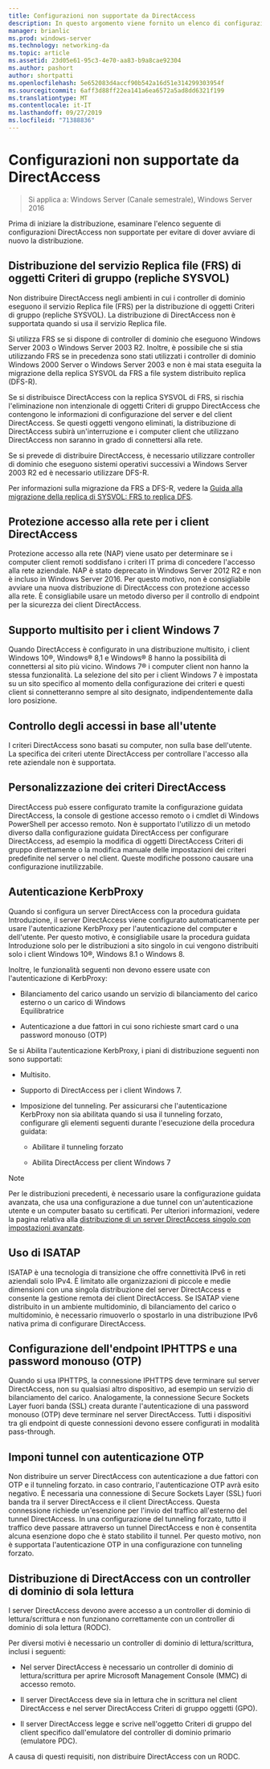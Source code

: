 ```yaml
---
title: Configurazioni non supportate da DirectAccess
description: In questo argomento viene fornito un elenco di configurazioni DirectAccess non supportate in Windows Server 2016.
manager: brianlic
ms.prod: windows-server
ms.technology: networking-da
ms.topic: article
ms.assetid: 23d05e61-95c3-4e70-aa83-b9a8cae92304
ms.author: pashort
author: shortpatti
ms.openlocfilehash: 5e652083d4accf90b542a16d51e314299303954f
ms.sourcegitcommit: 6aff3d88ff22ea141a6ea6572a5ad8dd6321f199
ms.translationtype: MT
ms.contentlocale: it-IT
ms.lasthandoff: 09/27/2019
ms.locfileid: "71388836"
---
```

# <a name="directaccess-unsupported-configurations"></a>Configurazioni non supportate da DirectAccess

>Si applica a: Windows Server (Canale semestrale), Windows Server 2016

Prima di iniziare la distribuzione, esaminare l'elenco seguente di configurazioni DirectAccess non supportate per evitare di dover avviare di nuovo la distribuzione.  

## <a name="bkmk_frs"></a>Distribuzione del servizio Replica file (FRS) di oggetti Criteri di gruppo (repliche SYSVOL)  
Non distribuire DirectAccess negli ambienti in cui i controller di dominio eseguono il servizio Replica file (FRS) per la distribuzione di oggetti Criteri di gruppo (repliche SYSVOL). La distribuzione di DirectAccess non è supportata quando si usa il servizio Replica file.  
  
Si utilizza FRS se si dispone di controller di dominio che eseguono Windows Server 2003 o Windows Server 2003 R2. Inoltre, è possibile che si stia utilizzando FRS se in precedenza sono stati utilizzati i controller di dominio Windows 2000 Server o Windows Server 2003 e non è mai stata eseguita la migrazione della replica SYSVOL da FRS a file system distribuito replica (DFS-R).  
  
Se si distribuisce DirectAccess con la replica SYSVOL di FRS, si rischia l'eliminazione non intenzionale di oggetti Criteri di gruppo DirectAccess che contengono le informazioni di configurazione del server e del client DirectAccess. Se questi oggetti vengono eliminati, la distribuzione di DirectAccess subirà un'interruzione e i computer client che utilizzano DirectAccess non saranno in grado di connettersi alla rete.  
  
Se si prevede di distribuire DirectAccess, è necessario utilizzare controller di dominio che eseguono sistemi operativi successivi a Windows Server 2003 R2 ed è necessario utilizzare DFS-R.  
  
Per informazioni sulla migrazione da FRS a DFS-R, vedere la [Guida alla migrazione della replica di SYSVOL: FRS to replica DFS](https://technet.microsoft.com/library/dd640019(v=ws.10).aspx).  
  
## <a name="bkmk_nap"></a>Protezione accesso alla rete per i client DirectAccess  
Protezione accesso alla rete (NAP) viene usato per determinare se i computer client remoti soddisfano i criteri IT prima di concedere l'accesso alla rete aziendale. NAP è stato deprecato in Windows Server 2012 R2 e non è incluso in Windows Server 2016. Per questo motivo, non è consigliabile avviare una nuova distribuzione di DirectAccess con protezione accesso alla rete. È consigliabile usare un metodo diverso per il controllo di endpoint per la sicurezza dei client DirectAccess.  
  
## <a name="bkmk_multi"></a>Supporto multisito per i client Windows 7  
Quando DirectAccess è configurato in una distribuzione multisito, i client Windows 10&reg;, Windows&reg; 8,1 e Windows&reg; 8 hanno la possibilità di connettersi al sito più vicino.  Windows 7&reg; i computer client non hanno la stessa funzionalità. La selezione del sito per i client Windows 7 è impostata su un sito specifico al momento della configurazione dei criteri e questi client si connetteranno sempre al sito designato, indipendentemente dalla loro posizione.  
  
## <a name="bkmk_user"></a>Controllo degli accessi in base all'utente  
I criteri DirectAccess sono basati su computer, non sulla base dell'utente. La specifica dei criteri utente DirectAccess per controllare l'accesso alla rete aziendale non è supportata.  
  
## <a name="bkmk_policy"></a>Personalizzazione dei criteri DirectAccess  
DirectAccess può essere configurato tramite la configurazione guidata DirectAccess, la console di gestione accesso remoto o i cmdlet di Windows PowerShell per accesso remoto. Non è supportato l'utilizzo di un metodo diverso dalla configurazione guidata DirectAccess per configurare DirectAccess, ad esempio la modifica di oggetti DirectAccess Criteri di gruppo direttamente o la modifica manuale delle impostazioni dei criteri predefinite nel server o nel client. Queste modifiche possono causare una configurazione inutilizzabile.  
  
## <a name="bkmk_kerb"></a>Autenticazione KerbProxy  
Quando si configura un server DirectAccess con la procedura guidata Introduzione, il server DirectAccess viene configurato automaticamente per usare l'autenticazione KerbProxy per l'autenticazione del computer e dell'utente. Per questo motivo, è consigliabile usare la procedura guidata Introduzione solo per le distribuzioni a sito singolo in cui vengono distribuiti solo i client Windows 10&reg;, Windows 8.1 o Windows 8.  
  
Inoltre, le funzionalità seguenti non devono essere usate con l'autenticazione di KerbProxy:  
  
-   Bilanciamento del carico usando un servizio di bilanciamento del carico esterno o un carico di Windows   
    Equilibratrice  
  
-   Autenticazione a due fattori in cui sono richieste smart card o una password monouso (OTP)  
  
Se si Abilita l'autenticazione KerbProxy, i piani di distribuzione seguenti non sono supportati:  
  
-   Multisito.  
  
-   Supporto di DirectAccess per i client Windows 7.  
  
-   Imposizione del tunneling. Per assicurarsi che l'autenticazione KerbProxy non sia abilitata quando si usa il tunneling forzato, configurare gli elementi seguenti durante l'esecuzione della procedura guidata:  
  
    -   Abilitare il tunneling forzato  
  
    -   Abilita DirectAccess per client Windows 7  
  
> [!NOTE]  
> Per le distribuzioni precedenti, è necessario usare la configurazione guidata avanzata, che usa una configurazione a due tunnel con un'autenticazione utente e un computer basato su certificati. Per ulteriori informazioni, vedere la pagina relativa alla [distribuzione di un server DirectAccess singolo con impostazioni avanzate](../../remote-access/directaccess/single-server-advanced/Deploy-a-Single-DirectAccess-Server-with-Advanced-Settings.md).  
  
## <a name="bkmk_isa"></a>Uso di ISATAP  
ISATAP è una tecnologia di transizione che offre connettività IPv6 in reti aziendali solo IPv4. È limitato alle organizzazioni di piccole e medie dimensioni con una singola distribuzione del server DirectAccess e consente la gestione remota dei client DirectAccess. Se ISATAP viene distribuito in un ambiente multidominio, di bilanciamento del carico o multidominio, è necessario rimuoverlo o spostarlo in una distribuzione IPv6 nativa prima di configurare DirectAccess.  
  
## <a name="bkmk_iphttps"></a>Configurazione dell'endpoint IPHTTPS e una password monouso (OTP)  
Quando si usa IPHTTPS, la connessione IPHTTPS deve terminare sul server DirectAccess, non su qualsiasi altro dispositivo, ad esempio un servizio di bilanciamento del carico. Analogamente, la connessione Secure Sockets Layer fuori banda (SSL) creata durante l'autenticazione di una password monouso (OTP) deve terminare nel server DirectAccess. Tutti i dispositivi tra gli endpoint di queste connessioni devono essere configurati in modalità pass-through.  
  
## <a name="bkmk_ft"></a>Imponi tunnel con autenticazione OTP  
Non distribuire un server DirectAccess con autenticazione a due fattori con OTP e il tunneling forzato. in caso contrario, l'autenticazione OTP avrà esito negativo. È necessaria una connessione di Secure Sockets Layer (SSL) fuori banda tra il server DirectAccess e il client DirectAccess. Questa connessione richiede un'esenzione per l'invio del traffico all'esterno del tunnel DirectAccess. In una configurazione del tunneling forzato, tutto il traffico deve passare attraverso un tunnel DirectAccess e non è consentita alcuna esenzione dopo che è stato stabilito il tunnel. Per questo motivo, non è supportata l'autenticazione OTP in una configurazione con tunneling forzato.  
  
## <a name="bkmk_rodc"></a>Distribuzione di DirectAccess con un controller di dominio di sola lettura  
I server DirectAccess devono avere accesso a un controller di dominio di lettura/scrittura e non funzionano correttamente con un controller di dominio di sola lettura (RODC).  
  
Per diversi motivi è necessario un controller di dominio di lettura/scrittura, inclusi i seguenti:  
  
-   Nel server DirectAccess è necessario un controller di dominio di lettura/scrittura per aprire Microsoft Management Console (MMC) di accesso remoto.  
  
-   Il server DirectAccess deve sia in lettura che in scrittura nel client DirectAccess e nel server DirectAccess Criteri di gruppo oggetti (GPO).  
  
-   Il server DirectAccess legge e scrive nell'oggetto Criteri di gruppo del client specifico dall'emulatore del controller di dominio primario (emulatore PDC).  
  
A causa di questi requisiti, non distribuire DirectAccess con un RODC.  
  


